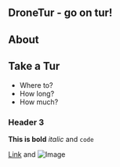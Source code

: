 ## DroneTur - go on tur!

## About

## Take a Tur
- Where to?
- How long?
- How much?

### Header 3
**This is bold** _italic_ and `code`

[Link](url) and ![Image](src)


